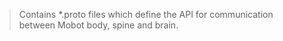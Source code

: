 > Contains *.proto files which define the API for communication between Mobot body, spine and brain.
